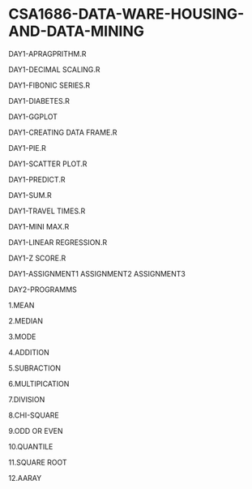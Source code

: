# CSA1686-DATA-WARE-HOUSING-AND-DATA-MINING
DAY1-APRAGPRITHM.R

DAY1-DECIMAL SCALING.R

DAY1-FIBONIC SERIES.R

DAY1-DIABETES.R

DAY1-GGPLOT

DAY1-CREATING DATA FRAME.R

DAY1-PIE.R

DAY1-SCATTER PLOT.R

DAY1-PREDICT.R

DAY1-SUM.R

DAY1-TRAVEL TIMES.R

DAY1-MINI MAX.R

DAY1-LINEAR REGRESSION.R

DAY1-Z SCORE.R

DAY1-ASSIGNMENT1
     ASSIGNMENT2 
     ASSIGNMENT3
     
DAY2-PROGRAMMS

1.MEAN

2.MEDIAN

3.MODE

4.ADDITION

5.SUBRACTION

6.MULTIPICATION

7.DIVISION

8.CHI-SQUARE

9.ODD OR EVEN

10.QUANTILE

11.SQUARE ROOT

12.AARAY
